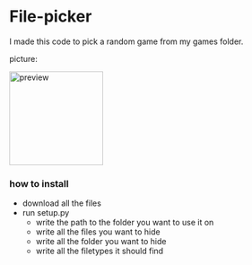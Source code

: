 # File-picker
I made this code to pick a random game from my games folder.

picture:

<img width="167" alt="preview" src="https://user-images.githubusercontent.com/88582860/128607330-29cec72a-9dd2-49df-ada7-ab02c2229213.png">

### how to install
- download all the files
- run setup.py
   - write the path to the folder you want to use it on
   - write all the files you want to hide
   - write all the folder you want to hide
   - write all the filetypes it should find
